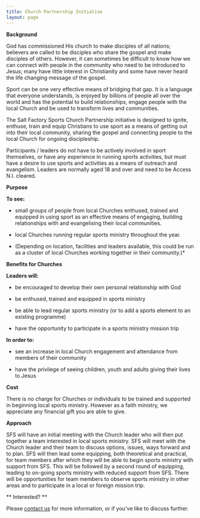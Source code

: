 ```yaml
---
title: Church Partnership Initiative
layout: page
---
```


**Background**

God has commissioned His church to make disciples of all nations; believers are called to be disciples who share the gospel and make disciples of others. However, it can sometimes be difficult to know how we can connect with people in the community who need to be introduced to Jesus; many have little interest in Christianity and some have never heard the life changing message of the gospel.

Sport can be one very effective means of bridging that gap. It is a language that everyone understands, is enjoyed by billions of people all over the world and has the potential to build relationships, engage people with the local Church and be used to transform lives and communities.

The Salt Factory Sports Church Partnership initiative is designed to ignite, enthuse, train and equip Christians to use sport as a means of getting out into their local community, sharing the gospel and connecting people to the local Church for ongoing discipleship.

Participants / leaders do not have to be actively involved in sport themselves, or have any experience in running sports activities, but must have a desire to use sports and activities as a means of outreach and evangelism.  Leaders are normally aged 18 and over and need to be Access N.I. cleared.

**Purpose**

**To see:**

* small groups of people from local Churches enthused, trained and equipped in using sport as an effective means of engaging, building relationships with and evangelising their local communities.

* local Churches running regular sports ministry throughout the year.

* (Depending on location, facilities and leaders available, this could be run as a cluster of local Churches working together in their community.)*

**Benefits for Churches**

**Leaders will:**

- be encouraged to develop their own personal relationship with God

- be enthused, trained and equipped in sports ministry

- be able to lead regular sports ministry (or to add a sports element to an existing programme)

- have the opportunity to participate in a sports ministry mission trip

**In order to:**

- see an increase in local Church engagement and attendance from members of their community

- have the privilege of seeing children, youth and adults giving their lives to Jesus

**Cost**

There is no charge for Churches or individuals to be trained and supported in beginning local sports ministry.  However as a faith ministry, we appreciate any financial gift you are able to give.

**Approach**

SFS will have an initial meeting with the Church leader who will then put together a team interested in local sports ministry.  SFS will meet with the Church leader and their team to discuss options, issues, ways forward and to plan.  SFS will then lead some equipping, both theoretical and practical, for team members after which they will be able to begin sports ministry with support from SFS.  This will be followed by a second round of equipping, leading to on-going sports ministry with reduced support from SFS.  There will be opportunities for team members to observe sports ministry in other areas and to participate in a local or foreign mission trip.


** Interested? **

Please [contact us](/pages/contact) for more information, or if you've like to discuss further.












